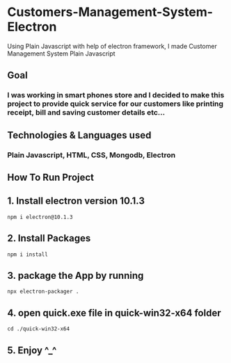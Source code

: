 # Customers-Management-System-Electron
Using Plain Javascript with help of electron framework, I made Customer Management System Plain Javascript

## Goal
### I was working in smart phones store and I decided to make this project to provide quick service for our customers like printing receipt, bill and saving customer details etc...

## Technologies & Languages used
### Plain Javascript, HTML, CSS, Mongodb, Electron

## How To Run Project
  
  ## 1. Install electron version 10.1.3
    npm i electron@10.1.3
    
  ## 2. Install Packages
    npm i install
    
  ## 3. package the App by running
    npx electron-packager .
    
  ## 4. open quick.exe file in quick-win32-x64 folder
    cd ./quick-win32-x64
    
  ## 5. Enjoy ^_^
    
    
